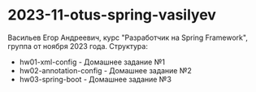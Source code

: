 # 2023-11-otus-spring-vasilyev
Васильев Егор Андреевич, курс "Разработчик на Spring Framework", группа от ноября 2023 года.
Структура:
- hw01-xml-config - Домашнее задание №1
- hw02-annotation-config - Домашнее задание №2
- hw03-spring-boot - Домашнее задание №3